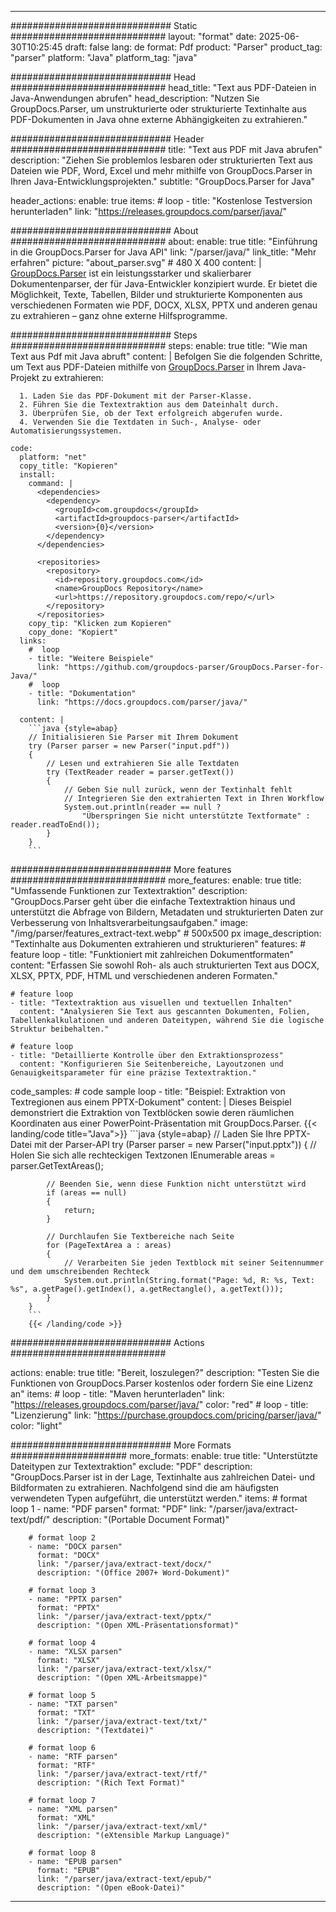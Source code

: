 


---
############################# Static ############################
layout: "format"
date:  2025-06-30T10:25:45
draft: false
lang: de
format: Pdf
product: "Parser"
product_tag: "parser"
platform: "Java"
platform_tag: "java"

############################# Head ############################
head_title: "Text aus PDF-Dateien in Java-Anwendungen abrufen"
head_description: "Nutzen Sie GroupDocs.Parser, um unstrukturierte oder strukturierte Textinhalte aus PDF-Dokumenten in Java ohne externe Abhängigkeiten zu extrahieren."

############################# Header ############################
title: "Text aus PDF mit Java abrufen" 
description: "Ziehen Sie problemlos lesbaren oder strukturierten Text aus Dateien wie PDF, Word, Excel und mehr mithilfe von GroupDocs.Parser in Ihren Java-Entwicklungsprojekten."
subtitle: "GroupDocs.Parser for Java" 

header_actions:
  enable: true
  items:
    #  loop
    - title: "Kostenlose Testversion herunterladen"
      link: "https://releases.groupdocs.com/parser/java/"
      
############################# About ############################
about:
    enable: true
    title: "Einführung in die GroupDocs.Parser for Java API"
    link: "/parser/java/"
    link_title: "Mehr erfahren"
    picture: "about_parser.svg" # 480 X 400
    content: |
       [GroupDocs.Parser](/parser/java/) ist ein leistungsstarker und skalierbarer Dokumentenparser, der für Java-Entwickler konzipiert wurde. Er bietet die Möglichkeit, Texte, Tabellen, Bilder und strukturierte Komponenten aus verschiedenen Formaten wie PDF, DOCX, XLSX, PPTX und anderen genau zu extrahieren – ganz ohne externe Hilfsprogramme.

############################# Steps ############################
steps:
    enable: true
    title: "Wie man Text aus Pdf mit Java abruft"
    content: |
      Befolgen Sie die folgenden Schritte, um Text aus PDF-Dateien mithilfe von [GroupDocs.Parser](/parser/java/) in Ihrem Java-Projekt zu extrahieren:
      
      1. Laden Sie das PDF-Dokument mit der Parser-Klasse.
      2. Führen Sie die Textextraktion aus dem Dateinhalt durch.
      3. Überprüfen Sie, ob der Text erfolgreich abgerufen wurde.
      4. Verwenden Sie die Textdaten in Such-, Analyse- oder Automatisierungssystemen.
   
    code:
      platform: "net"
      copy_title: "Kopieren"
      install:
        command: |
          <dependencies>
            <dependency>
              <groupId>com.groupdocs</groupId>
              <artifactId>groupdocs-parser</artifactId>
              <version>{0}</version>
            </dependency>
          </dependencies>

          <repositories>
            <repository>
              <id>repository.groupdocs.com</id>
              <name>GroupDocs Repository</name>
              <url>https://repository.groupdocs.com/repo/</url>
            </repository>
          </repositories>
        copy_tip: "Klicken zum Kopieren"
        copy_done: "Kopiert"
      links:
        #  loop
        - title: "Weitere Beispiele"
          link: "https://github.com/groupdocs-parser/GroupDocs.Parser-for-Java/"
        #  loop
        - title: "Dokumentation"
          link: "https://docs.groupdocs.com/parser/java/"
          
      content: |
        ```java {style=abap}
        // Initialisieren Sie Parser mit Ihrem Dokument
        try (Parser parser = new Parser("input.pdf"))
        {
            // Lesen und extrahieren Sie alle Textdaten
            try (TextReader reader = parser.getText())
            {
                // Geben Sie null zurück, wenn der Textinhalt fehlt
                // Integrieren Sie den extrahierten Text in Ihren Workflow
                System.out.println(reader == null ? 
                    "Überspringen Sie nicht unterstützte Textformate" : reader.readToEnd());
            }
        }
        ```            

############################# More features ############################
more_features:
  enable: true
  title: "Umfassende Funktionen zur Textextraktion"
  description: "GroupDocs.Parser geht über die einfache Textextraktion hinaus und unterstützt die Abfrage von Bildern, Metadaten und strukturierten Daten zur Verbesserung von Inhaltsverarbeitungsaufgaben."
  image: "/img/parser/features_extract-text.webp" # 500x500 px
  image_description: "Textinhalte aus Dokumenten extrahieren und strukturieren"
  features:
    # feature loop
    - title: "Funktioniert mit zahlreichen Dokumentformaten"
      content: "Erfassen Sie sowohl Roh- als auch strukturierten Text aus DOCX, XLSX, PPTX, PDF, HTML und verschiedenen anderen Formaten."

    # feature loop
    - title: "Textextraktion aus visuellen und textuellen Inhalten"
      content: "Analysieren Sie Text aus gescannten Dokumenten, Folien, Tabellenkalkulationen und anderen Dateitypen, während Sie die logische Struktur beibehalten."

    # feature loop
    - title: "Detaillierte Kontrolle über den Extraktionsprozess"
      content: "Konfigurieren Sie Seitenbereiche, Layoutzonen und Genauigkeitsparameter für eine präzise Textextraktion."
      
  code_samples:
    # code sample loop
    - title: "Beispiel: Extraktion von Textregionen aus einem PPTX-Dokument"
      content: |
        Dieses Beispiel demonstriert die Extraktion von Textblöcken sowie deren räumlichen Koordinaten aus einer PowerPoint-Präsentation mit GroupDocs.Parser.
        {{< landing/code title="Java">}}
        ```java {style=abap}
        //  Laden Sie Ihre PPTX-Datei mit der Parser-API
        try (Parser parser = new Parser("input.pptx"))
        {
            // Holen Sie sich alle rechteckigen Textzonen
            IEnumerable<PageTextArea> areas = parser.GetTextAreas();

            // Beenden Sie, wenn diese Funktion nicht unterstützt wird
            if (areas == null)
            {
                return;
            }

            // Durchlaufen Sie Textbereiche nach Seite
            for (PageTextArea a : areas)
            {
                // Verarbeiten Sie jeden Textblock mit seiner Seitennummer und dem umschreibenden Rechteck
                System.out.println(String.format("Page: %d, R: %s, Text: %s", a.getPage().getIndex(), a.getRectangle(), a.getText()));
            }
        }
        ```
        {{< /landing/code >}}


############################# Actions ############################

actions:
  enable: true
  title: "Bereit, loszulegen?"
  description: "Testen Sie die Funktionen von GroupDocs.Parser kostenlos oder fordern Sie eine Lizenz an"
  items:
    #  loop
    - title: "Maven herunterladen"
      link: "https://releases.groupdocs.com/parser/java/"
      color: "red"
        #  loop
    - title: "Lizenzierung"
      link: "https://purchase.groupdocs.com/pricing/parser/java/"
      color: "light"


############################# More Formats #####################
more_formats:
    enable: true
    title: "Unterstützte Dateitypen zur Textextraktion"
    exclude: "PDF"
    description: "GroupDocs.Parser ist in der Lage, Textinhalte aus zahlreichen Datei- und Bildformaten zu extrahieren. Nachfolgend sind die am häufigsten verwendeten Typen aufgeführt, die unterstützt werden."
    items: 
        # format loop 1
        - name: "PDF parsen"
          format: "PDF"
          link: "/parser/java/extract-text/pdf/"
          description: "(Portable Document Format)"
          
        # format loop 2
        - name: "DOCX parsen"
          format: "DOCX"
          link: "/parser/java/extract-text/docx/"
          description: "(Office 2007+ Word-Dokument)"
          
        # format loop 3
        - name: "PPTX parsen"
          format: "PPTX"
          link: "/parser/java/extract-text/pptx/"
          description: "(Open XML-Präsentationsformat)"
          
        # format loop 4
        - name: "XLSX parsen"
          format: "XLSX"
          link: "/parser/java/extract-text/xlsx/"
          description: "(Open XML-Arbeitsmappe)"
          
        # format loop 5
        - name: "TXT parsen"
          format: "TXT"
          link: "/parser/java/extract-text/txt/"
          description: "(Textdatei)"
          
        # format loop 6
        - name: "RTF parsen"
          format: "RTF"
          link: "/parser/java/extract-text/rtf/"
          description: "(Rich Text Format)"
          
        # format loop 7
        - name: "XML parsen"
          format: "XML"
          link: "/parser/java/extract-text/xml/"
          description: "(eXtensible Markup Language)"
          
        # format loop 8
        - name: "EPUB parsen"
          format: "EPUB"
          link: "/parser/java/extract-text/epub/"
          description: "(Open eBook-Datei)"
         
          

---